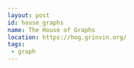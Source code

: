```yaml
---
layout: post
id: house_graphs
name: The House of Graphs
location: https://hog.grinvin.org/
tags:
 - graph
---
```


